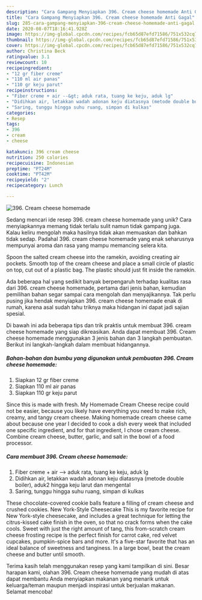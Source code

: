 ```yaml
---
description: "Cara Gampang Menyiapkan 396. Cream cheese homemade Anti Gagal"
title: "Cara Gampang Menyiapkan 396. Cream cheese homemade Anti Gagal"
slug: 285-cara-gampang-menyiapkan-396-cream-cheese-homemade-anti-gagal
date: 2020-08-07T18:16:41.928Z
image: https://img-global.cpcdn.com/recipes/fcb65d87efd71586/751x532cq70/396-cream-cheese-homemade-foto-resep-utama.jpg
thumbnail: https://img-global.cpcdn.com/recipes/fcb65d87efd71586/751x532cq70/396-cream-cheese-homemade-foto-resep-utama.jpg
cover: https://img-global.cpcdn.com/recipes/fcb65d87efd71586/751x532cq70/396-cream-cheese-homemade-foto-resep-utama.jpg
author: Christina Beck
ratingvalue: 3.1
reviewcount: 10
recipeingredient:
- "12 gr fiber creme"
- "110 ml air panas"
- "110 gr keju parut"
recipeinstructions:
- "Fiber creme + air --&gt; aduk rata, tuang ke keju, aduk lg"
- "Didihkan air, letakkan wadah adonan keju diatasnya (metode double boiler), aduk2 hingga keju larut dan mengental"
- "Saring, tunggu hingga suhu ruang, simpan di kulkas"
categories:
- Resep
tags:
- 396
- cream
- cheese

katakunci: 396 cream cheese 
nutrition: 250 calories
recipecuisine: Indonesian
preptime: "PT24M"
cooktime: "PT42M"
recipeyield: "2"
recipecategory: Lunch

---
```



![396. Cream cheese homemade](https://img-global.cpcdn.com/recipes/fcb65d87efd71586/751x532cq70/396-cream-cheese-homemade-foto-resep-utama.jpg)

Sedang mencari ide resep 396. cream cheese homemade yang unik? Cara menyiapkannya memang tidak terlalu sulit namun tidak gampang juga. Kalau keliru mengolah maka hasilnya tidak akan memuaskan dan bahkan tidak sedap. Padahal 396. cream cheese homemade yang enak seharusnya mempunyai aroma dan rasa yang mampu memancing selera kita.

Spoon the salted cream cheese into the ramekin, avoiding creating air pockets. Smooth top of the cream cheese and place a small circle of plastic on top, cut out of a plastic bag. The plastic should just fit inside the ramekin.

Ada beberapa hal yang sedikit banyak berpengaruh terhadap kualitas rasa dari 396. cream cheese homemade, pertama dari jenis bahan, kemudian pemilihan bahan segar sampai cara mengolah dan menyajikannya. Tak perlu pusing jika hendak menyiapkan 396. cream cheese homemade enak di rumah, karena asal sudah tahu triknya maka hidangan ini dapat jadi sajian spesial.


Di bawah ini ada beberapa tips dan trik praktis untuk membuat 396. cream cheese homemade yang siap dikreasikan. Anda dapat membuat 396. Cream cheese homemade menggunakan 3 jenis bahan dan 3 langkah pembuatan. Berikut ini langkah-langkah dalam membuat hidangannya.

<!--inarticleads1-->

##### Bahan-bahan dan bumbu yang digunakan untuk pembuatan 396. Cream cheese homemade:

1. Siapkan 12 gr fiber creme
1. Siapkan 110 ml air panas
1. Siapkan 110 gr keju parut


Since this is made with fresh. My Homemade Cream Cheese recipe could not be easier, because you likely have everything you need to make rich, creamy, and tangy cream cheese. Making homemade cream cheese came about because one year I decided to cook a dish every week that included one specific ingredient, and for that ingredient, I chose cream cheese. Combine cream cheese, butter, garlic, and salt in the bowl of a food processor. 

<!--inarticleads2-->

##### Cara membuat 396. Cream cheese homemade:

1. Fiber creme + air --&gt; aduk rata, tuang ke keju, aduk lg
1. Didihkan air, letakkan wadah adonan keju diatasnya (metode double boiler), aduk2 hingga keju larut dan mengental
1. Saring, tunggu hingga suhu ruang, simpan di kulkas


These chocolate-covered cookie balls feature a filling of cream cheese and crushed cookies. New York-Style Cheesecake This is my favorite recipe for New York-style cheesecake, and includes a great technique for letting the citrus-kissed cake finish in the oven, so that no crack forms when the cake cools. Sweet with just the right amount of tang, this from-scratch cream cheese frosting recipe is the perfect finish for carrot cake, red velvet cupcakes, pumpkin-spice bars and more. It&#39;s a five-star favorite that has an ideal balance of sweetness and tanginess. In a large bowl, beat the cream cheese and butter until smooth. 

Terima kasih telah menggunakan resep yang kami tampilkan di sini. Besar harapan kami, olahan 396. Cream cheese homemade yang mudah di atas dapat membantu Anda menyiapkan makanan yang menarik untuk keluarga/teman maupun menjadi inspirasi untuk berjualan makanan. Selamat mencoba!
